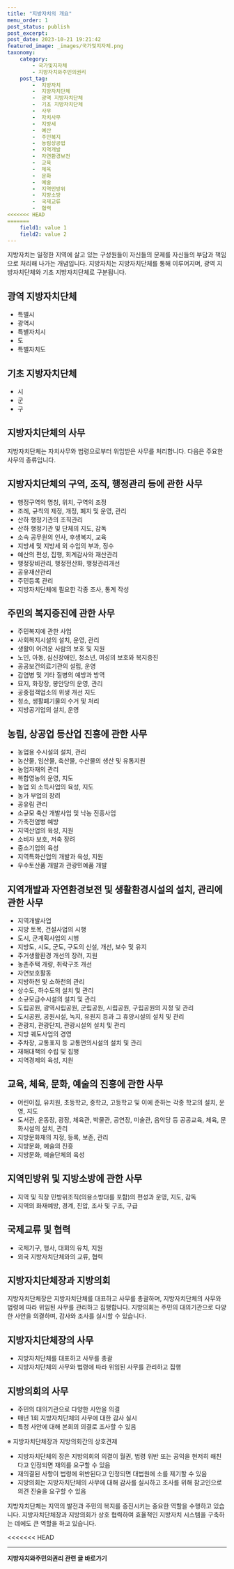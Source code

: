```yaml
---
title: "지방자치의 개요"
menu_order: 1
post_status: publish
post_excerpt: 
post_date: 2023-10-21 19:21:42
featured_image: _images/국가및지자체.png
taxonomy:
    category:
        - 국가및지자체
        - 지방자치와주민의권리
    post_tag:
        -  지방자치
        -  지방자치단체
        -  광역 지방자치단체
        -  기초 지방자치단체
        -  사무
        -  자치사무
        -  지방세
        -  예산
        -  주민복지
        -  농림상공업
        -  지역개발
        -  자연환경보전
        -  교육
        -  체육
        -  문화
        -  예술
        -  지역민방위
        -  지방소방
        -  국제교류
        -  협력
<<<<<<< HEAD
=======
    field1: value 1
    field2: value 2
---
```


지방자치는 일정한 지역에 살고 있는 구성원들이 자신들의 문제를 자신들의 부담과 책임으로 처리해 나가는 개념입니다. 지방자치는 지방자치단체를 통해 이루어지며, 광역 지방자치단체와 기초 지방자치단체로 구분됩니다.

## 광역 지방자치단체
- 특별시
- 광역시
- 특별자치시
- 도
- 특별자치도

## 기초 지방자치단체
- 시
- 군
- 구

## 지방자치단체의 사무
지방자치단체는 자치사무와 법령으로부터 위임받은 사무를 처리합니다. 다음은 주요한 사무의 종류입니다.

## 지방자치단체의 구역, 조직, 행정관리 등에 관한 사무
- 행정구역의 명칭, 위치, 구역의 조정
- 조례, 규칙의 제정, 개정, 폐지 및 운영, 관리
- 산하 행정기관의 조직관리
- 산하 행정기관 및 단체의 지도, 감독
- 소속 공무원의 인사, 후생복지, 교육
- 지방세 및 지방세 외 수입의 부과, 징수
- 예산의 편성, 집행, 회계감사와 재산관리
- 행정장비관리, 행정전산화, 행정관리개선
- 공유재산관리
- 주민등록 관리
- 지방자치단체에 필요한 각종 조사, 통계 작성

## 주민의 복지증진에 관한 사무
- 주민복지에 관한 사업
- 사회복지시설의 설치, 운영, 관리
- 생활이 어려운 사람의 보호 및 지원
- 노인, 아동, 심신장애인, 청소년, 여성의 보호와 복지증진
- 공공보건의료기관의 설립, 운영
- 감염병 및 기타 질병의 예방과 방역
- 묘지, 화장장, 봉안당의 운영, 관리
- 공중접객업소의 위생 개선 지도
- 청소, 생활폐기물의 수거 및 처리
- 지방공기업의 설치, 운영

## 농림, 상공업 등산업 진흥에 관한 사무
- 농업용 수시설의 설치, 관리
- 농산물, 임산물, 축산물, 수산물의 생산 및 유통지원
- 농업자재의 관리
- 복합영농의 운영, 지도
- 농업 외 소득사업의 육성, 지도
- 농가 부업의 장려
- 공유림 관리
- 소규모 축산 개발사업 및 낙농 진흥사업
- 가축전염병 예방
- 지역산업의 육성, 지원
- 소비자 보호, 저축 장려
- 중소기업의 육성
- 지역특화산업의 개발과 육성, 지원
- 우수토산품 개발과 관광민예품 개발

## 지역개발과 자연환경보전 및 생활환경시설의 설치, 관리에 관한 사무
- 지역개발사업
- 지방 토목, 건설사업의 시행
- 도시, 군계획사업의 시행
- 지방도, 시도, 군도, 구도의 신설, 개선, 보수 및 유지
- 주거생활환경 개선의 장려, 지원
- 농촌주택 개량, 취락구조 개선
- 자연보호활동
- 지방하천 및 소하천의 관리
- 상수도, 하수도의 설치 및 관리
- 소규모급수시설의 설치 및 관리
- 도립공원, 광역시립공원, 군립공원, 시립공원, 구립공원의 지정 및 관리
- 도시공원, 공원시설, 녹지, 유원지 등과 그 휴양시설의 설치 및 관리
- 관광지, 관광단지, 관광시설의 설치 및 관리
- 지방 궤도사업의 경영
- 주차장, 교통표지 등 교통편의시설의 설치 및 관리
- 재해대책의 수립 및 집행
- 지역경제의 육성, 지원

## 교육, 체육, 문화, 예술의 진흥에 관한 사무
- 어린이집, 유치원, 초등학교, 중학교, 고등학교 및 이에 준하는 각종 학교의 설치, 운영, 지도
- 도서관, 운동장, 광장, 체육관, 박물관, 공연장, 미술관, 음악당 등 공공교육, 체육, 문화시설의 설치, 관리
- 지방문화재의 지정, 등록, 보존, 관리
- 지방문화, 예술의 진흥
- 지방문화, 예술단체의 육성

## 지역민방위 및 지방소방에 관한 사무
- 지역 및 직장 민방위조직(의용소방대를 포함)의 편성과 운영, 지도, 감독
- 지역의 화재예방, 경계, 진압, 조사 및 구조, 구급

## 국제교류 및 협력
- 국제기구, 행사, 대회의 유치, 지원
- 외국 지방자치단체와의 교류, 협력

## 지방자치단체장과 지방의회
지방자치단체장은 지방자치단체를 대표하고 사무를 총괄하며, 지방자치단체의 사무와 법령에 따라 위임된 사무를 관리하고 집행합니다. 지방의회는 주민의 대의기관으로 다양한 사안을 의결하며, 감사와 조사를 실시할 수 있습니다.

## 지방자치단체장의 사무
- 지방자치단체를 대표하고 사무를 총괄
- 지방자치단체의 사무와 법령에 따라 위임된 사무를 관리하고 집행

## 지방의회의 사무
- 주민의 대의기관으로 다양한 사안을 의결
- 매년 1회 지방자치단체의 사무에 대한 감사 실시
- 특정 사안에 대해 본회의 의결로 조사할 수 있음

※ 지방자치단체장과 지방의회간의 상호견제
- 지방자치단체의 장은 지방의회의 의결이 월권, 법령 위반 또는 공익을 현저히 해친다고 인정되면 재의를 요구할 수 있음
- 재의결된 사항이 법령에 위반된다고 인정되면 대법원에 소를 제기할 수 있음
- 지방의회는 지방자치단체의 사무에 대해 감사를 실시하고 조사를 위해 참고인으로 의견 진술을 요구할 수 있음

지방자치단체는 지역의 발전과 주민의 복지를 증진시키는 중요한 역할을 수행하고 있습니다. 지방자치단체장과 지방의회가 상호 협력하여 효율적인 지방자치 시스템을 구축하는 데에도 큰 역할을 하고 있습니다.

<<<<<<< HEAD



<!-- wp:separator -->
<hr class="wp-block-separator has-alpha-channel-opacity"/>
<!-- /wp:separator -->

<!-- wp:group {"backgroundColor":"base","layout":{"type":"constrained"}} -->
<div class="wp-block-group has-base-background-color has-background"><!-- wp:paragraph {"align":"center","fontSize":"large"} -->
<p class="has-text-align-center has-large-font-size"><strong>지방자치와주민의권리 관련 글 바로가기</strong></p>
<!-- /wp:paragraph -->


<!-- wp:latest-posts
{"categories":[{"id":7159,"count":19,"description":"","link":"https://uknowlaw.com/category/%ec%a7%80%eb%b0%a9%ec%9e%90%ec%b9%98%ec%99%80%ec%a3%bc%eb%af%bc%ec%9d%98%ea%b6%8c%eb%a6%ac/","name":"지방자치와주민의권리","slug":"지방자치와주민의권리","taxonomy":"category","parent":0,"meta":[],"_links":{"self":[{"href":"https://uknowlaw.com/wp-json/wp/v2/categories/7159"}],"collection":[{"href":"https://uknowlaw.com/wp-json/wp/v2/categories"}],"about":[{"href":"https://uknowlaw.com/wp-json/wp/v2/taxonomies/category"}],"wp:post_type":[{"href":"https://uknowlaw.com/wp-json/wp/v2/posts?categories=7159"}],"curies":[{"name":"wp","href":"https://api.w.org/{rel}","templated":true}]}}],"postsToShow":100,"excerptLength":28,"postLayout":"grid","columns":2,"featuredImageAlign":"left","featuredImageSizeSlug":"large","fontSize":"medium"} /--></div>
<!-- /wp:group -->
